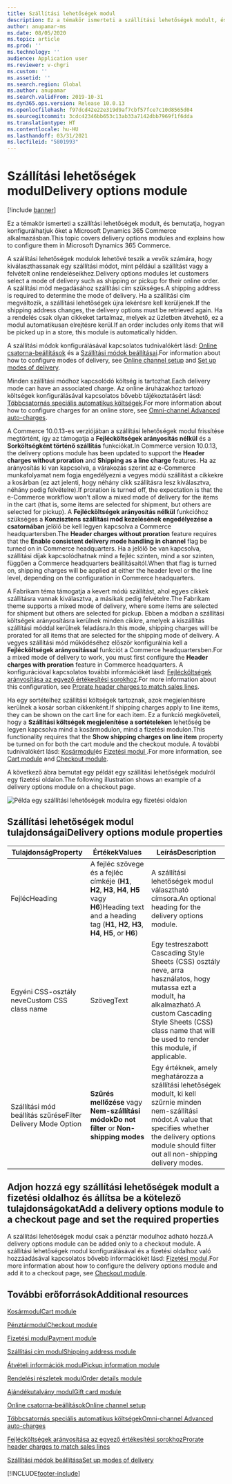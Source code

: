 ```yaml
---
title: Szállítási lehetőségek modul
description: Ez a témakör ismerteti a szállítási lehetőségek modult, és bemutatja, hogyan konfigurálhatjuk őket a Microsoft Dynamics 365 Commerce alkalmazásban.
author: anupamar-ms
ms.date: 08/05/2020
ms.topic: article
ms.prod: ''
ms.technology: ''
audience: Application user
ms.reviewer: v-chgri
ms.custom: ''
ms.assetid: ''
ms.search.region: Global
ms.author: anupamar
ms.search.validFrom: 2019-10-31
ms.dyn365.ops.version: Release 10.0.13
ms.openlocfilehash: f97dcd42e22e319d9af7cbf57fce7c10d8565d04
ms.sourcegitcommit: 3cdc42346bb653c13ab33a7142dbb7969f1f6dda
ms.translationtype: HT
ms.contentlocale: hu-HU
ms.lasthandoff: 03/31/2021
ms.locfileid: "5801993"
---
```

# <a name="delivery-options-module"></a><span data-ttu-id="8da3b-103">Szállítási lehetőségek modul</span><span class="sxs-lookup"><span data-stu-id="8da3b-103">Delivery options module</span></span>

[!include [banner](includes/banner.md)]

<span data-ttu-id="8da3b-104">Ez a témakör ismerteti a szállítási lehetőségek modult, és bemutatja, hogyan konfigurálhatjuk őket a Microsoft Dynamics 365 Commerce alkalmazásban.</span><span class="sxs-lookup"><span data-stu-id="8da3b-104">This topic covers delivery options modules and explains how to configure them in Microsoft Dynamics 365 Commerce.</span></span>

<span data-ttu-id="8da3b-105">A szállítási lehetőségek modulok lehetővé teszik a vevők számára, hogy kiválaszthassanak egy szállítási módot, mint például a szállítást vagy a felvételt online rendeléseikhez.</span><span class="sxs-lookup"><span data-stu-id="8da3b-105">Delivery options modules let customers select a mode of delivery such as shipping or pickup for their online order.</span></span> <span data-ttu-id="8da3b-106">A szállítási mód megadásához szállítási cím szükséges.</span><span class="sxs-lookup"><span data-stu-id="8da3b-106">A shipping address is required to determine the mode of delivery.</span></span> <span data-ttu-id="8da3b-107">Ha a szállítási cím megváltozik, a szállítási lehetőségek újra lekérésre kell kerüljenek.</span><span class="sxs-lookup"><span data-stu-id="8da3b-107">If the shipping address changes, the delivery options must be retrieved again.</span></span> <span data-ttu-id="8da3b-108">Ha a rendelés csak olyan cikkeket tartalmaz, melyek az üzletben átvehető, ez a modul automatikusan elrejtésre kerül.</span><span class="sxs-lookup"><span data-stu-id="8da3b-108">If an order includes only items that will be picked up in a store, this module is automatically hidden.</span></span>

<span data-ttu-id="8da3b-109">A szállítási módok konfigurálásával kapcsolatos tudnivalókért lásd: [Online csatorna-beállítások](channel-setup-online.md) és a [Szállítási módok beállításai](https://docs.microsoft.com/dynamicsax-2012/appuser-itpro/set-up-modes-of-delivery).</span><span class="sxs-lookup"><span data-stu-id="8da3b-109">For information about how to configure modes of delivery, see [Online channel setup](channel-setup-online.md) and [Set up modes of delivery](https://docs.microsoft.com/dynamicsax-2012/appuser-itpro/set-up-modes-of-delivery).</span></span>

<span data-ttu-id="8da3b-110">Minden szállítási módhoz kapcsolódó költség is tartozhat.</span><span class="sxs-lookup"><span data-stu-id="8da3b-110">Each delivery mode can have an associated charge.</span></span> <span data-ttu-id="8da3b-111">Az online áruházakhoz tartozó költségek konfigurálásával kapcsolatos bővebb tájékoztatásért lásd: [Többcsatornás speciális automatikus költségek](omni-auto-charges.md).</span><span class="sxs-lookup"><span data-stu-id="8da3b-111">For more information about how to configure charges for an online store, see [Omni-channel Advanced auto-charges](omni-auto-charges.md).</span></span>

<span data-ttu-id="8da3b-112">A Commerce 10.0.13-es verziójában a szállítási lehetőségek modul frissítése megtörtént, így az támogatja a **Fejlécköltségek  arányosítás nélkül** és a **Sorköltségként történő szállítás** funkciókat.</span><span class="sxs-lookup"><span data-stu-id="8da3b-112">In Commerce version 10.0.13, the delivery options module has been updated to support the **Header charges without proration** and **Shipping as a line charge** features.</span></span> <span data-ttu-id="8da3b-113">Ha az arányosítás ki van kapcsolva, a várakozás szerint az e-Commerce munkafolyamat nem fogja engedélyezni a vegyes módú szállítást a cikkekre a kosárban (ez azt jelenti, hogy néhány cikk szállításra lesz kiválasztva, néhány pedig felvételre).</span><span class="sxs-lookup"><span data-stu-id="8da3b-113">If proration is turned off, the expectation is that the e-Commerce workflow won't allow a mixed mode of delivery for the items in the cart (that is, some items are selected for shipment, but others are selected for pickup).</span></span> <span data-ttu-id="8da3b-114">A **Fejlécköltségek arányosítás nélkül** funkcióhoz szükséges a **Konzisztens szállítási mód kezelésének engedélyezése a csatornában** jelölő be kell legyen kapcsolva a Commerce headquartersben.</span><span class="sxs-lookup"><span data-stu-id="8da3b-114">The **Header charges without proration** feature requires that the **Enable consistent delivery mode handling in channel** flag be turned on in Commerce headquarters.</span></span> <span data-ttu-id="8da3b-115">Ha a jelölő be van kapcsolva, szállítási díjak kapcsolódhatnak mind a fejléc szinten, mind a sor szinten, függően a Commerce headquarters beállításaitól.</span><span class="sxs-lookup"><span data-stu-id="8da3b-115">When that flag is turned on, shipping charges will be applied at either the header level or the line level, depending on the configuration in Commerce headquarters.</span></span>

<span data-ttu-id="8da3b-116">A Fabrikam téma támogatja a kevert módú szállítást, ahol egyes cikkek szállításra vannak kiválasztva, a másikak pedig felvételre.</span><span class="sxs-lookup"><span data-stu-id="8da3b-116">The Fabrikam theme supports a mixed mode of delivery, where some items are selected for shipment but others are selected for pickup.</span></span> <span data-ttu-id="8da3b-117">Ebben a módban a szállítási költségek arányosításra kerülnek minden cikkre, amelyek a kiszállítás szállítási móddal kerülnek feladásra.</span><span class="sxs-lookup"><span data-stu-id="8da3b-117">In this mode, shipping charges will be prorated for all items that are selected for the shipping mode of delivery.</span></span> <span data-ttu-id="8da3b-118">A vegyes szállítási mód működéséhez először konfigurálnia kell a **Fejlécköltségek arányosítással** funkciót a Commerce headquartersben.</span><span class="sxs-lookup"><span data-stu-id="8da3b-118">For a mixed mode of delivery to work, you must first configure the **Header charges with proration** feature in Commerce headquarters.</span></span> <span data-ttu-id="8da3b-119">A konfigurációval kapcsolatos további információkét lásd: [Fejlécköltségek arányosítása az egyező értékesítési sorokhoz](pro-rate-charges-matching-lines.md).</span><span class="sxs-lookup"><span data-stu-id="8da3b-119">For more information about this configuration, see [Prorate header charges to match sales lines](pro-rate-charges-matching-lines.md).</span></span>

<span data-ttu-id="8da3b-120">Ha egy sortételhez szállítási költségek tartoznak, azok megjelenítésre kerülnek a kosár sorban cikkenként.</span><span class="sxs-lookup"><span data-stu-id="8da3b-120">If shipping charges apply to line items, they can be shown on the cart line for each item.</span></span> <span data-ttu-id="8da3b-121">Ez a funkció megköveteli, hogy a **Szállítási költségek megjelenítése a sortételeken** lehetőség be legyen kapcsolva mind a kosármodulon, mind a fizetési modulon.</span><span class="sxs-lookup"><span data-stu-id="8da3b-121">This functionality requires that the **Show shipping charges on line item** property be turned on for both the cart module and the checkout module.</span></span> <span data-ttu-id="8da3b-122">A további tudnivalókért lásd: [Kosármodul](add-cart-module.md)és [Fizetési modul ](add-checkout-module.md).</span><span class="sxs-lookup"><span data-stu-id="8da3b-122">For more information, see [Cart module](add-cart-module.md) and [Checkout module](add-checkout-module.md).</span></span>

<span data-ttu-id="8da3b-123">A következő ábra bemutat egy példát egy szállítási lehetőségek modulról egy fizetési oldalon.</span><span class="sxs-lookup"><span data-stu-id="8da3b-123">The following illustration shows an example of a delivery options module on a checkout page.</span></span>

![Példa egy szállítási lehetőségek modulra egy fizetési oldalon](./media/ecommerce-deliveryoptions.PNG)

## <a name="delivery-options-module-properties"></a><span data-ttu-id="8da3b-125">Szállítási lehetőségek modul tulajdonságai</span><span class="sxs-lookup"><span data-stu-id="8da3b-125">Delivery options module properties</span></span>

| <span data-ttu-id="8da3b-126">Tulajdonság</span><span class="sxs-lookup"><span data-stu-id="8da3b-126">Property</span></span> | <span data-ttu-id="8da3b-127">Értékek</span><span class="sxs-lookup"><span data-stu-id="8da3b-127">Values</span></span> | <span data-ttu-id="8da3b-128">Leírás</span><span class="sxs-lookup"><span data-stu-id="8da3b-128">Description</span></span> |
|----------|--------|-------------|
| <span data-ttu-id="8da3b-129">Fejléc</span><span class="sxs-lookup"><span data-stu-id="8da3b-129">Heading</span></span> | <span data-ttu-id="8da3b-130">A fejléc szövege és a fejléc címkéje (**H1**, **H2**, **H3**, **H4**, **H5** vagy **H6**)</span><span class="sxs-lookup"><span data-stu-id="8da3b-130">Heading text and a heading tag (**H1**, **H2**, **H3**, **H4**, **H5**, or **H6**)</span></span> | <span data-ttu-id="8da3b-131">A szállítási lehetőségek modul választható címsora.</span><span class="sxs-lookup"><span data-stu-id="8da3b-131">An optional heading for the delivery options module.</span></span> |
| <span data-ttu-id="8da3b-132">Egyéni CSS-osztály neve</span><span class="sxs-lookup"><span data-stu-id="8da3b-132">Custom CSS class name</span></span> | <span data-ttu-id="8da3b-133">Szöveg</span><span class="sxs-lookup"><span data-stu-id="8da3b-133">Text</span></span> | <span data-ttu-id="8da3b-134">Egy testreszabott Cascading Style Sheets (CSS) osztály neve, arra használatos, hogy mutassa ezt a modult, ha alkalmazható.</span><span class="sxs-lookup"><span data-stu-id="8da3b-134">A custom Cascading Style Sheets (CSS) class name that will be used to render this module, if applicable.</span></span> |
| <span data-ttu-id="8da3b-135">Szállítási mód beállítás szűrése</span><span class="sxs-lookup"><span data-stu-id="8da3b-135">Filter Delivery Mode Option</span></span> | <span data-ttu-id="8da3b-136">**Szűrés mellőzése** vagy **Nem-szállítási módok**</span><span class="sxs-lookup"><span data-stu-id="8da3b-136">**Do not filter** or **Non-shipping modes**</span></span> | <span data-ttu-id="8da3b-137">Egy értéknek, amely meghatározza a szállítási lehetőségek modult, ki kell szűrnie minden nem-szállítási módot.</span><span class="sxs-lookup"><span data-stu-id="8da3b-137">A value that specifies whether the delivery options module should filter out all non-shipping delivery modes.</span></span> |

## <a name="add-a-delivery-options-module-to-a-checkout-page-and-set-the-required-properties"></a><span data-ttu-id="8da3b-138">Adjon hozzá egy szállítási lehetőségek modult a fizetési oldalhoz és állítsa be a kötelező tulajdonságokat</span><span class="sxs-lookup"><span data-stu-id="8da3b-138">Add a delivery options module to a checkout page and set the required properties</span></span>

<span data-ttu-id="8da3b-139">A szállítási lehetőségek modul csak a pénztár modulhoz adható hozzá.</span><span class="sxs-lookup"><span data-stu-id="8da3b-139">A delivery options module can be added only to a checkout module.</span></span> <span data-ttu-id="8da3b-140">A szállítási lehetőségek modul konfigurálásával és a fizetési oldalhoz való hozzáadásával kapcsolatos bővebb információkét lásd: [Fizetési modul](add-checkout-module.md).</span><span class="sxs-lookup"><span data-stu-id="8da3b-140">For more information about how to configure the delivery options module and add it to a checkout page, see [Checkout module](add-checkout-module.md).</span></span>

## <a name="additional-resources"></a><span data-ttu-id="8da3b-141">További erőforrások</span><span class="sxs-lookup"><span data-stu-id="8da3b-141">Additional resources</span></span>

[<span data-ttu-id="8da3b-142">Kosármodul</span><span class="sxs-lookup"><span data-stu-id="8da3b-142">Cart module</span></span>](add-cart-module.md)

[<span data-ttu-id="8da3b-143">Pénztármodul</span><span class="sxs-lookup"><span data-stu-id="8da3b-143">Checkout module</span></span>](add-checkout-module.md)

[<span data-ttu-id="8da3b-144">Fizetési modul</span><span class="sxs-lookup"><span data-stu-id="8da3b-144">Payment module</span></span>](payment-module.md)

[<span data-ttu-id="8da3b-145">Szállítási cím modul</span><span class="sxs-lookup"><span data-stu-id="8da3b-145">Shipping address module</span></span>](ship-address-module.md)

[<span data-ttu-id="8da3b-146">Átvételi információk modul</span><span class="sxs-lookup"><span data-stu-id="8da3b-146">Pickup information module</span></span>](pickup-info-module.md)

[<span data-ttu-id="8da3b-147">Rendelési részletek modul</span><span class="sxs-lookup"><span data-stu-id="8da3b-147">Order details module</span></span>](order-confirmation-module.md)

[<span data-ttu-id="8da3b-148">Ajándékutalvány modul</span><span class="sxs-lookup"><span data-stu-id="8da3b-148">Gift card module</span></span>](add-giftcard.md)

[<span data-ttu-id="8da3b-149">Online csatorna-beállítások</span><span class="sxs-lookup"><span data-stu-id="8da3b-149">Online channel setup</span></span>](channel-setup-online.md)

[<span data-ttu-id="8da3b-150">Többcsatornás speciális automatikus költségek</span><span class="sxs-lookup"><span data-stu-id="8da3b-150">Omni-channel Advanced auto-charges</span></span>](omni-auto-charges.md)

[<span data-ttu-id="8da3b-151">Fejlécköltségek arányosítása az egyező értékesítési sorokhoz</span><span class="sxs-lookup"><span data-stu-id="8da3b-151">Prorate header charges to match sales lines</span></span>](pro-rate-charges-matching-lines.md)

[<span data-ttu-id="8da3b-152">Szállítási módok beállítása</span><span class="sxs-lookup"><span data-stu-id="8da3b-152">Set up modes of delivery</span></span>](https://docs.microsoft.com/dynamicsax-2012/appuser-itpro/set-up-modes-of-delivery)


[!INCLUDE[footer-include](../includes/footer-banner.md)]